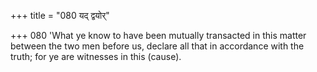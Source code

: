 +++
title = "080 यद् द्वयोर्"

+++
080	'What ye know to have been mutually transacted in this matter between the two men before us, declare all that in accordance with the truth; for ye are witnesses in this (cause).